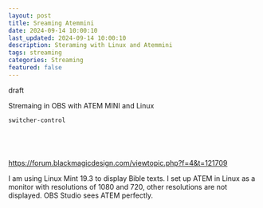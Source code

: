 ```yaml
---
layout: post
title: Sreaming Atemmini
date: 2024-09-14 10:00:10
last_updated: 2024-09-14 10:00:10
description: Steraming with Linux and Atemmini
tags: streaming
categories: Streaming
featured: false
---
```


draft

Stremaing in OBS with ATEM MINI and Linux

````commandline
switcher-control





````

https://forum.blackmagicdesign.com/viewtopic.php?f=4&t=121709

I am using Linux Mint 19.3 to display Bible texts. I set up ATEM in Linux as a monitor with resolutions of 1080 and 720, other resolutions are not displayed. OBS Studio sees ATEM perfectly.





